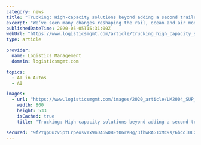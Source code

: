 ```yaml
---
category: news
title: "Trucking: High-capacity solutions beyond adding a second trailer"
excerpt: "We’ve seen many changes reshaping the rail, ocean and air modes that are being driven by innovations in technology and the rapid growth of the interconnected “digital” supply chain."
publishedDateTime: 2020-05-05T15:31:00Z
webUrl: "https://www.logisticsmgmt.com/article/trucking_high_capacity_solutions_beyond_adding_a_second_trailer"
type: article

provider:
  name: Logistics Management
  domain: logisticsmgmt.com

topics:
  - AI in Autos
  - AI

images:
  - url: "https://www.logisticsmgmt.com/images/2020_article/LM2004_SUP_Top50Trucking-main800.jpg"
    width: 800
    height: 533
    isCached: true
    title: "Trucking: High-capacity solutions beyond adding a second trailer"

secured: "9f2YgpDuzv5ptLrpeosvYx9nDA6wDBEt06re8g/3fhwRAG1xMc9s/6bcoI0LzEJblqJKfE8S5r3UpibmkjE3VJJvo91N84vES99OV//JzjEG6drTye1xAuEiQwoaLjaOpORGDIEA/pdJ+/ZCa4j81kdKnN42+Gb1njZ2mwoCtDYBMc9IFnAAdyOV6oRbHsSti9lOmd0XIQULsZfbr4LXYCCRabUg1B9IMYvHlmU4m8huPFV49W0xfV0DO4vd0FU4cjxWvDJlC5N7oOmXPso3OdcgSIpw9yIsLadGm2lgXQMI0/8uPs6DZ6NYVS1cxUeZa46Z0QcXp3Zhvzqh/WyOKvZ4Sidb4YMo3Y2/TEAflESO33dE2LtmuSMrCcWOPnan2tScOL4dQ2enm97swjqrp0ktETex9G1Xs5TXlZbHlzv8QZu0dPEkmbAg7/woikj0aUtmSCzwBcSyeU5/QHGGJbH652Tnm2m/81w+HJs5Htc=;ZqXOwgWNaXMPwq2xTNGlgg=="
---
```


